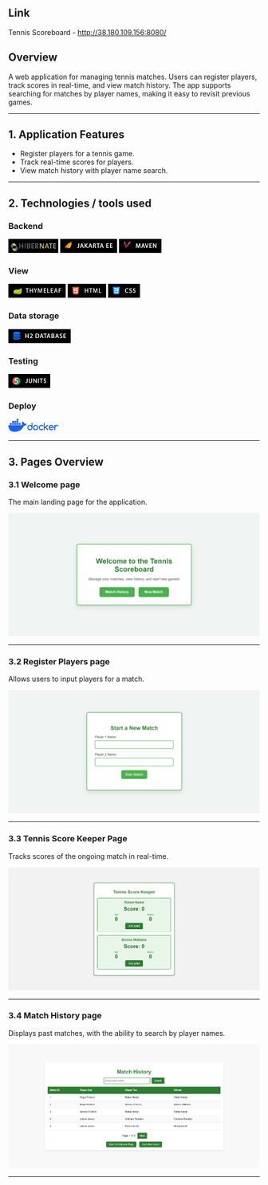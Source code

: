 ## Link
Tennis Scoreboard - http://38.180.109.156:8080/

## Overview

A web application for managing tennis matches. Users can register players, track scores in real-time, and view match history. The app supports searching for matches by player names, making it easy to revisit previous games.

---
## 1. Application Features

- Register players for a tennis game.
- Track real-time scores for players.
- View match history with player name search.
---
## 2. Technologies / tools used

### Backend 

![hibernate](img/hibernate.png)
![jakarta ee](img/jakartaEE.png)
![Tools diagram](img/maven.png)
### View
![Tools diagram](img/thymeleaf.png)
![Tools diagram](img/html.png)
![Tools diagram](img/css.png)
### Data storage
![Tools diagram](img/h2Database.png)
### Testing
![Tools diagram](img/junit5.png)
### Deploy
![Tools diagram](img/docker.png)

---
## 3. Pages Overview

### 3.1 Welcome page
The main landing page for the application.

![Welcome page](img/WelcomePage.png)

---

### 3.2 Register Players page
Allows users to input players for a match.

![Register player page](img/RegisterPlayer.png)

---

### 3.3 Tennis Score Keeper Page
Tracks scores of the ongoing match in real-time.


![Scoreboard](img/scoreboard.png)

---

### 3.4 Match History page
Displays past matches, with the ability to search by player names.

![Match history](img/matchHistory.png)

---
